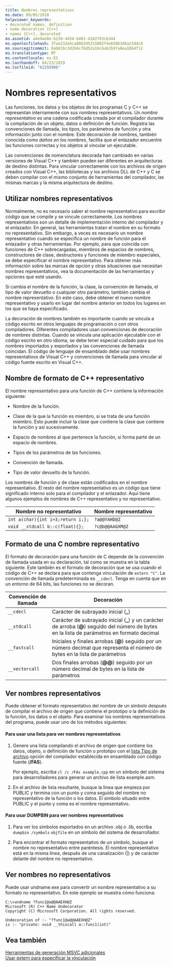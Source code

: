 ```yaml
---
title: Nombres representativos
ms.date: 09/05/2018
helpviewer_keywords:
- decorated names, definition
- name decoration [C++]
- names [C++], decorated
ms.assetid: a4e9ae8e-b239-4454-b401-4102793cb344
ms.openlocfilehash: 3fae232e6ca886195315002f4e65063d8a23ddc8
ms.sourcegitcommit: 0ab61bc3d2b6cfbd52a16c6ab2b97a8ea1864f12
ms.translationtype: MT
ms.contentlocale: es-ES
ms.lasthandoff: 04/23/2019
ms.locfileid: "62293906"
---
```

# <a name="decorated-names"></a>Nombres representativos

Las funciones, los datos y los objetos de los programas C y C++ se representan internamente con sus nombres representativos. Un *nombre representativo* es una cadena codificada creada por el compilador durante la compilación de un objeto, datos o definición de función. Registra las convenciones de llamada, los tipos, los parámetros de función y otra información junto con el nombre. Este decoración de nombres, también conocida como *daños en los nombres*, facilita que el enlazador encuentre las funciones correctas y los objetos al vincular un ejecutable.

Las convenciones de nomenclatura decorada han cambiado en varias versiones de Visual C++ y también pueden ser diferentes en arquitecturas de destino distintas. Para vincular correctamente con los archivos de origen creados con Visual C++, las bibliotecas y los archivos DLL de C++ y C se deben compilar con el mismo conjunto de herramientas del compilador, las mismas marcas y la misma arquitectura de destino.

##  <a name="Using"></a> Utilizar nombres representativos

Normalmente, no es necesario saber el nombre representativo para escribir código que se compile y se vincule correctamente. Los nombres representativos son un detalle de implementación interno del compilador y el enlazador. En general, las herramientas tratan el nombre en su formato no representativo. Sin embargo, a veces es necesario un nombre representativo cuando se especifica un nombre de función para el enlazador y otras herramientas. Por ejemplo, para que coincida con funciones de C++ sobrecargadas, miembros de espacios de nombres, constructores de clase, destructores y funciones de miembro especiales, se debe especificar el nombre representativo. Para obtener más información sobre las marcas de opción y otras situaciones que necesitan nombres representativos, vea la documentación de las herramientas y opciones que esté usando.

Si cambia el nombre de la función, la clase, la convención de llamada, el tipo de valor devuelto o cualquier otro parámetro, también cambia el nombre representativo. En este caso, debe obtener el nuevo nombre representativo y usarlo en lugar del nombre anterior en todos los lugares en los que se haya especificado.

La decoración de nombres también es importante cuando se vincula a código escrito en otros lenguajes de programación o con otros compiladores. Diferentes compiladores usan convenciones de decoración de nombres distintas. Cuando se vincula una aplicación ejecutable con el código escrito en otro idioma, se debe tener especial cuidado para que los nombres importados y exportados y las convenciones de llamada coincidan. El código de lenguaje de ensamblado debe usar nombres representativos de Visual C++ y convenciones de llamada para vincular al código fuente escrito en Visual C++.

##  <a name="Format"></a> Nombre de formato de C++ representativo

El nombre representativo para una función de C++ contiene la información siguiente:

- Nombre de la función.

- Clase de la que la función es miembro, si se trata de una función miembro. Esto puede incluir la clase que contiene la clase que contiene la función y así sucesivamente.

- Espacio de nombres al que pertenece la función, si forma parte de un espacio de nombres.

- Tipos de los parámetros de las funciones.

- Convención de llamada.

- Tipo de valor devuelto de la función.

Los nombres de función y de clase están codificados en el nombre representativo. El resto del nombre representativo es un código que tiene significado interno solo para el compilador y el enlazador. Aquí tiene algunos ejemplos de nombres de C++ representativo y no representativo.

|Nombre no representativo|Nombre representativo|
|----------------------|--------------------|
|`int a(char){int i=3;return i;};`|`?a@@YAHD@Z`|
|`void __stdcall b::c(float){};`|`?c@b@@AAGXM@Z`|

##  <a name="FormatC"></a> Formato de una C nombre representativo

El formato de decoración para una función de C depende de la convención de llamada usada en su declaración, tal como se muestra en la tabla siguiente. Este también es el formato de decoración que se usa cuando el código de C++ se declara para que contenga vinculación de `extern "C"`. La convención de llamada predeterminada es `__cdecl`. Tenga en cuenta que en un entorno de 64 bits, las funciones no se decoran.

|Convención de llamada|Decoración|
|------------------------|----------------|
|`__cdecl`|Carácter de subrayado inicial (**_**)|
|`__stdcall`|Carácter de subrayado inicial (**_**) y un carácter de arroba (**\@**) seguido del número de bytes en la lista de parámetros en formato decimal|
|`__fastcall`|Iniciales y finales arrobas (**\@**) seguido por un número decimal que representa el número de bytes en la lista de parámetros|
|`__vectorcall`|Dos finales arrobas (**\@\@**) seguido por un número decimal de bytes en la lista de parámetros|

##  <a name="Viewing"></a> Ver nombres representativos

Puede obtener el formato representativo del nombre de un símbolo después de compilar el archivo de origen que contiene el prototipo o la definición de la función, los datos o el objeto. Para examinar los nombres representativos del programa, puede usar uno de los métodos siguientes:

#### <a name="to-use-a-listing-to-view-decorated-names"></a>Para usar una lista para ver nombres representativos

1. Genere una lista compilando el archivo de origen que contiene los datos, objeto, o definición de función o prototipo con el [lista Tipo de archivo](fa-fa-listing-file.md) opción del compilador establecida en ensamblado con código fuente (**/FAS**).

   Por ejemplo, escriba `cl /c /FAs example.cpp` en un símbolo del sistema para desarrolladores para generar un archivo de lista example.asm.

2. En el archivo de lista resultante, busque la línea que empieza por PUBLIC y termina con un punto y coma seguido del nombre no representativo de la función o los datos. El símbolo situado entre PUBLIC y el punto y coma es el nombre representativo.

#### <a name="to-use-dumpbin-to-view-decorated-names"></a>Para usar DUMPBIN para ver nombres representativos

1. Para ver los símbolos exportados en un archivo .obj o .lib, escriba `dumpbin /symbols` `objfile` en un símbolo del sistema de desarrollador.

2. Para encontrar el formato representativo de un símbolo, busque el nombre no representativo entre paréntesis. El nombre representativo está en la misma línea, después de una canalización (&#124;) y de carácter delante del nombre no representativo.

##  <a name="Undecorated"></a> Ver nombres no representativos

Puede usar undname.exe para convertir un nombre representativo a su formato no representativo. En este ejemplo se muestra cómo funciona:

```
C:\>undname ?func1@a@@AAEXH@Z
Microsoft (R) C++ Name Undecorator
Copyright (C) Microsoft Corporation. All rights reserved.

Undecoration of :- "?func1@a@@AAEXH@Z"
is :- "private: void __thiscall a::func1(int)"
```

## <a name="see-also"></a>Vea también

[Herramientas de generación MSVC adicionales](c-cpp-build-tools.md)<br/>
[Usar extern para especificar la vinculación](../../cpp/using-extern-to-specify-linkage.md)
